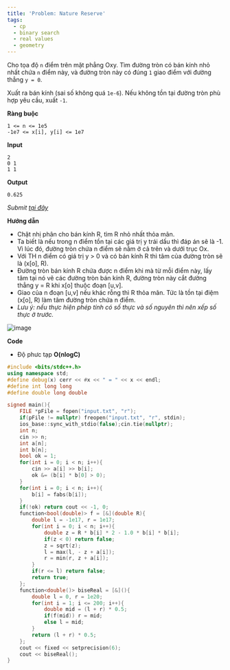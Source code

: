 ```yaml
---
title: 'Problem: Nature Reserve'
tags:
  - cp
  - binary search
  - real values
  - geometry
---
```

Cho tọa độ `n` điểm trên mặt phẳng Oxy. Tìm đường tròn có bán kính nhỏ nhất chứa `n` điểm này, và đường tròn này có đúng `1` giao điểm với đường thẳng `y = 0`.

Xuất ra bán kính (sai số không quá `1e-6`). Nếu không tồn tại đường tròn phù hợp yêu cầu, xuất `-1`.

**Ràng buộc**

```
1 <= n <= 1e5
-1e7 <= x[i], y[i] <= 1e7
```

**Input**

```
2
0 1
1 1
```

**Output**

```
0.625
```

<!--more-->

*Submit [tại đây](https://codeforces.com/contest/1059/problem/D)*

**Hướng dẫn**

- Chặt nhị phân cho bán kính R, tìm R nhỏ nhất thỏa mãn.
- Ta biết là nếu trong n điểm tồn tại các giá trị y trái dấu thì đáp án sẽ là -1. Vì lúc đó, đường tròn chứa n điểm sẽ nằm ở cả trên và dưới trục Ox.
- Với TH n điểm có giá trị y > 0 và có bán kính R thì tâm của đường tròn sẽ là (x[o], R).
- Đường tròn bán kính R chứa được n điểm khi mà từ mỗi điểm này, lấy tâm tại nó vẽ các đường tròn bán kính R, đường tròn này cắt đường thẳng y = R khi x[o] thuộc đoạn [u,v].
- Giao của n đoạn [u,v] nếu khác rỗng thì R thỏa mãn. Tức là tồn tại điệm (x[o], R) làm tâm đường tròn chứa n điểm.
- *Lưu ý: nếu thực hiện phép tính có số thực và số nguyên thì nên xếp số thực ở trước.*

![image](https://user-images.githubusercontent.com/83690404/145004000-d5b037d4-0330-4eb8-8f0b-6b6b1f4a6897.png)


**Code**

- Độ phưc tạp **O(nlogC)**

```cpp
#include <bits/stdc++.h>
using namespace std;
#define debug(x) cerr << #x << " = " << x << endl;
#define int long long
#define double long double

signed main(){
    FILE *pFile = fopen("input.txt", "r");
    if(pFile != nullptr) freopen("input.txt", "r", stdin);
    ios_base::sync_with_stdio(false);cin.tie(nullptr);
    int n;
    cin >> n;
    int a[n];
    int b[n];
    bool ok = 1;
    for(int i = 0; i < n; i++){
        cin >> a[i] >> b[i];
        ok &= (b[i] * b[0] > 0);
    }
    for(int i = 0; i < n; i++){
        b[i] = fabs(b[i]);
    }
    if(!ok) return cout << -1, 0;
    function<bool(double)> f = [&](double R){
        double l = -1e17, r = 1e17;
        for(int i = 0; i < n; i++){
            double z = R * b[i] * 2 - 1.0 * b[i] * b[i];
            if(z < 0) return false;
            z = sqrt(z);
            l = max(l, - z + a[i]);
            r = min(r, z + a[i]);
        }
        if(r <= l) return false;
        return true;
    };
    function<double()> biseReal = [&](){
        double l = 0, r = 1e20;
        for(int i = 1; i <= 200; i++){
            double mid = (l + r) * 0.5;
            if(f(mid)) r = mid;
            else l = mid;
        }
        return (l + r) * 0.5;
    };
    cout << fixed << setprecision(6);
    cout << biseReal();
}
```

